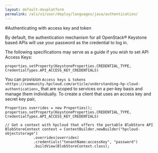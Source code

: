 ```yaml
---
layout: default-devplatform
permalink: /als/v1/user/deploy/languages/java/authentication/
---
```

<!--PUBLISHED-->
 
<!--
#Authentication With Apache jclouds and HP Helion

The `Identity Service API <https://docs.hpcloud.com/identity>`_ is central to using the
APIs for the services by HP Helion. Identity Service not only deals with authentication
but also supplies the catalog of information around the activated and available services.
For example, this API is where the API endpoints for services like the different compute regions,
Object Storage, and everything else is available.

Apache jclouds provides functionality to interact with identity service and authentication
to simply authenticate commonly and use it everywhere.
-->
#Authenticating with access key and token

By default, the authentication mechanism for all OpenStack&reg; Keystone based APIs will use your
password as the credential to log in.

The following specifications may serve as a guide if you wish to set API Access Keys:


    properties.setProperty(KeystoneProperties.CREDENTIAL_TYPE, CredentialTypes.API_ACCESS_KEY_CREDENTIALS)

You can provision `Access keys & tokens <https://community.hpcloud.com/article/understanding-hp-cloud-authentication>`_
that are scoped to services on a per-key basis and manage them individually.
To create a client that uses an access key and secret key pair,

    Properties overrides = new Properties();
    properties.setProperty(KeystoneProperties.CREDENTIAL_TYPE, CredentialTypes.API_ACCESS_KEY_CREDENTIALS)

    // Get a context with hpcloud that offers the portable BlobStore API
    BlobStoreContext context = ContextBuilder.newBuilder("hpcloud-objectstorage")
                 .overrides(overrides)
                 .credentials("tenantName:accessKey", "password")
                 .buildView(BlobStoreContext.class);
